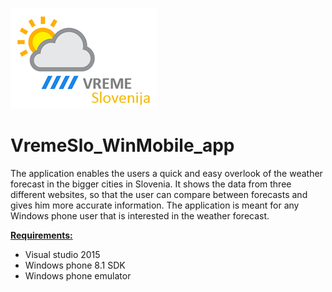 ![alt text](https://raw.githubusercontent.com/PrimozRatej/VremeSlo_WinMobile_app/main/SLIKE/logo.png)
# VremeSlo_WinMobile_app
The application enables the users a quick and easy overlook of the weather forecast in the bigger cities in Slovenia. It shows the data from three different websites, so that the user can compare between forecasts and gives him more accurate information. The application is meant for any Windows phone user that is interested in the weather forecast.

[**Requirements:**](https://raw.githubusercontent.com/PrimozRatej/VremeSlo_WinMobile_app/main/info/running_the_app.PNG)
 - Visual studio 2015
 - Windows phone 8.1 SDK
 - Windows phone emulator

